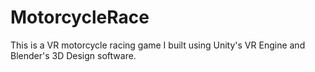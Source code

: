 # MotorcycleRace
This is a VR motorcycle racing game I built using Unity's VR Engine and Blender's 3D Design software.
